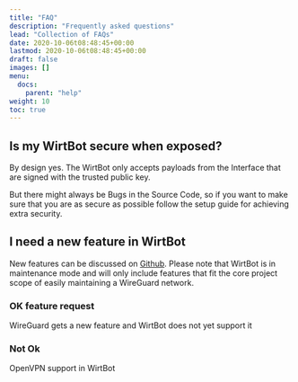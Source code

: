 ```yaml
---
title: "FAQ"
description: "Frequently asked questions"
lead: "Collection of FAQs"
date: 2020-10-06t08:48:45+00:00
lastmod: 2020-10-06t08:48:45+00:00
draft: false
images: []
menu:
  docs:
    parent: "help"
weight: 10
toc: true
---
```


## Is my WirtBot secure when exposed?

By design yes. The WirtBot only accepts payloads from the Interface that are signed with the trusted public key.

But there might always be Bugs in the Source Code, so if you want to make sure that you are as secure as possible follow the setup guide for achieving extra security.

## I need a new feature in WirtBot

New features can be discussed on [Github](https://github.com/b-m-f/WirtBot).
Please note that WirtBot is in maintenance mode and will only include features that fit the core project scope of easily maintaining a WireGuard network.

### OK feature request

WireGuard gets a new feature and WirtBot does not yet support it

### Not Ok

OpenVPN support in WirtBot

